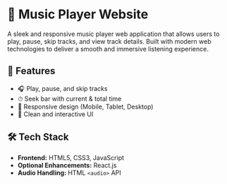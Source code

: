 # 🎵 Music Player Website

A sleek and responsive music player web application that allows users to play, pause, skip tracks, and view track details. Built with modern web technologies to deliver a smooth and immersive listening experience.

## 🚀 Features

- 🎧 Play, pause, and skip tracks
- ⏱ Seek bar with current & total time
- 📱 Responsive design (Mobile, Tablet, Desktop)
- 🎨 Clean and interactive UI

## 🛠️ Tech Stack

- **Frontend:** HTML5, CSS3, JavaScript
- **Optional Enhancements:** React.js
- **Audio Handling:** HTML `<audio>` API

